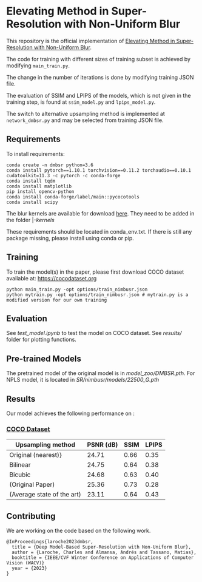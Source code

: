 # Elevating Method in Super-Resolution with Non-Uniform Blur

This repository is the official implementation of [Elevating Method in Super-Resolution with Non-Uniform Blur](https://www.overleaf.com/project/65d41d3f46d6269c0e74e919). 

The code for training with different sizes of training subset is achieved by modifying `main_train.py`.

The change in the number of iterations is done by modifying training JSON file.

The evaluation of SSIM and LPIPS of the models, which is not given in the training step, is found at `ssim_model.py` and `lpips_model.py`.

The switch to alternative upsampling method is implemented at `network_dmbsr.py` and may be selected from training JSON file.

## Requirements

To install requirements:

```setup
conda create -n dmbsr python=3.6
conda install pytorch==1.10.1 torchvision==0.11.2 torchaudio==0.10.1 cudatoolkit=11.3 -c pytorch -c conda-forge
conda install tqdm
conda install matplotlib
pip install opencv-python
conda install conda-forge/label/main::pycocotools
conda install scipy
```
The blur kernels are available for download [here](https://drive.google.com/file/d/1o1ruvDSbR9R12DzjA-2KIps7cqy4544v/view?usp=share_link). They need to be added in the folder |-*kernels*

These requirements should be located in conda_env.txt. If there is still any package missing, please install using conda or pip.

## Training

To train the model(s) in the paper, please first download COCO dataset available at: https://cocodataset.org

```train
python main_train.py -opt options/train_nimbusr.json
python mytrain.py -opt options/train_nimbusr.json # mytrain.py is a modified version for our own training
```


## Evaluation

See *test_model.ipynb* to test the model on COCO dataset.
See *results/* folder for plotting functions.

## Pre-trained Models

The pretrained model of the original model is in *model_zoo/DMBSR.pth*.
For NPLS model, it is located in *SR/nimbusr/models/22500_G.pth*

## Results

Our model achieves the following performance on :

### [COCO Dataset](https://cocodataset.org)

| Upsampling method | PSNR (dB) | SSIM | LPIPS |
| ----------------- | --------- | ---- | ----- |
| Original (nearest)} | 24.71   | 0.66 | 0.35  |
| Bilinear | 24.75 | 0.64 | 0.38 |
| Bicubic  | 24.68 | 0.63 | 0.40 |
| (Original Paper) | 25.36 | 0.73 | 0.28 |
| (Average state of the art) | 23.11 | 0.64 | 0.43 |

## Contributing

We are working on the code based on the following work.
```
@InProceedings{laroche2023dmbsr,
  title = {Deep Model-Based Super-Resolution with Non-Uniform Blur},
  author = {Laroche, Charles and Almansa, Andrés and Tassano, Matias},
  booktitle = {IEEE/CVF Winter Conference on Applications of Computer Vision (WACV)}
  year = {2023}
}
```

